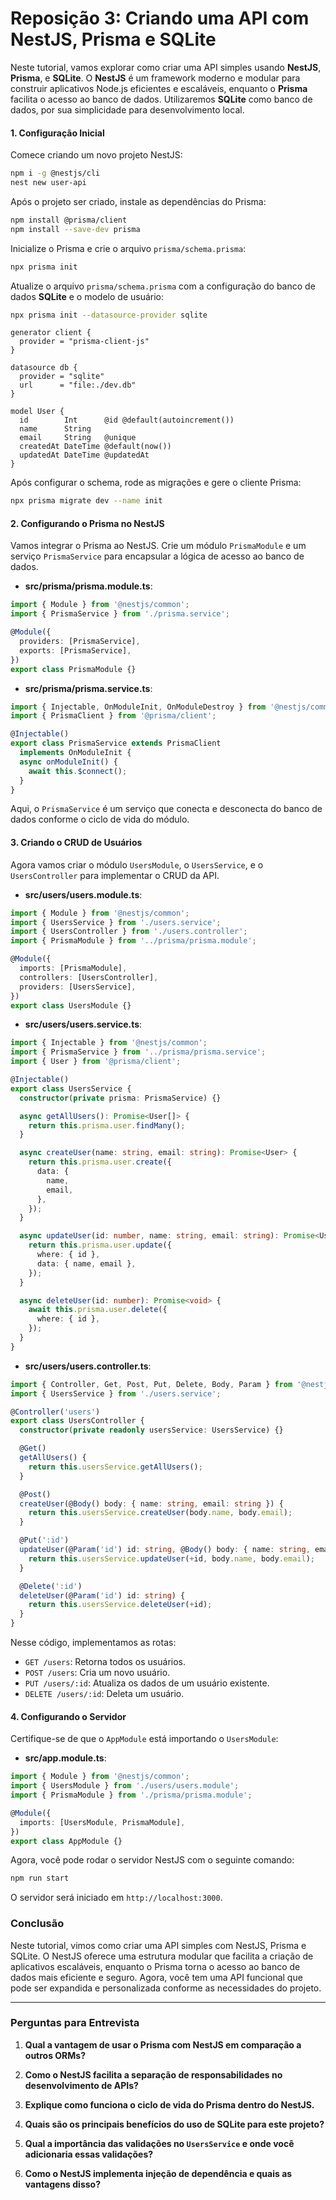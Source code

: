 # Reposição 3: Criando uma API com NestJS, Prisma e SQLite

Neste tutorial, vamos explorar como criar uma API simples usando **NestJS**, **Prisma**, e **SQLite**. O **NestJS** é um framework moderno e modular para construir aplicativos Node.js eficientes e escaláveis, enquanto o **Prisma** facilita o acesso ao banco de dados. Utilizaremos **SQLite** como banco de dados, por sua simplicidade para desenvolvimento local.

#### 1. Configuração Inicial

Comece criando um novo projeto NestJS:

```bash
npm i -g @nestjs/cli
nest new user-api
```

Após o projeto ser criado, instale as dependências do Prisma:

```bash
npm install @prisma/client
npm install --save-dev prisma
```

Inicialize o Prisma e crie o arquivo `prisma/schema.prisma`:

```bash
npx prisma init
```

Atualize o arquivo `prisma/schema.prisma` com a configuração do banco de dados **SQLite** e o modelo de usuário:
```bash
npx prisma init --datasource-provider sqlite
```

```prisma
generator client {
  provider = "prisma-client-js"
}

datasource db {
  provider = "sqlite"
  url      = "file:./dev.db"
}

model User {
  id        Int      @id @default(autoincrement())
  name      String
  email     String   @unique
  createdAt DateTime @default(now())
  updatedAt DateTime @updatedAt
}
```

Após configurar o schema, rode as migrações e gere o cliente Prisma:

```bash
npx prisma migrate dev --name init
```

#### 2. Configurando o Prisma no NestJS

Vamos integrar o Prisma ao NestJS. Crie um módulo `PrismaModule` e um serviço `PrismaService` para encapsular a lógica de acesso ao banco de dados.

- **src/prisma/prisma.module.ts**:

```ts
import { Module } from '@nestjs/common';
import { PrismaService } from './prisma.service';

@Module({
  providers: [PrismaService],
  exports: [PrismaService],
})
export class PrismaModule {}
```

- **src/prisma/prisma.service.ts**:

```ts
import { Injectable, OnModuleInit, OnModuleDestroy } from '@nestjs/common';
import { PrismaClient } from '@prisma/client';

@Injectable()
export class PrismaService extends PrismaClient
  implements OnModuleInit {
  async onModuleInit() {
    await this.$connect();
  }
}
```

Aqui, o `PrismaService` é um serviço que conecta e desconecta do banco de dados conforme o ciclo de vida do módulo.

#### 3. Criando o CRUD de Usuários

Agora vamos criar o módulo `UsersModule`, o `UsersService`, e o `UsersController` para implementar o CRUD da API.

- **src/users/users.module.ts**:

```ts
import { Module } from '@nestjs/common';
import { UsersService } from './users.service';
import { UsersController } from './users.controller';
import { PrismaModule } from '../prisma/prisma.module';

@Module({
  imports: [PrismaModule],
  controllers: [UsersController],
  providers: [UsersService],
})
export class UsersModule {}
```

- **src/users/users.service.ts**:

```ts
import { Injectable } from '@nestjs/common';
import { PrismaService } from '../prisma/prisma.service';
import { User } from '@prisma/client';

@Injectable()
export class UsersService {
  constructor(private prisma: PrismaService) {}

  async getAllUsers(): Promise<User[]> {
    return this.prisma.user.findMany();
  }

  async createUser(name: string, email: string): Promise<User> {
    return this.prisma.user.create({
      data: {
        name,
        email,
      },
    });
  }

  async updateUser(id: number, name: string, email: string): Promise<User> {
    return this.prisma.user.update({
      where: { id },
      data: { name, email },
    });
  }

  async deleteUser(id: number): Promise<void> {
    await this.prisma.user.delete({
      where: { id },
    });
  }
}
```

- **src/users/users.controller.ts**:

```ts
import { Controller, Get, Post, Put, Delete, Body, Param } from '@nestjs/common';
import { UsersService } from './users.service';

@Controller('users')
export class UsersController {
  constructor(private readonly usersService: UsersService) {}

  @Get()
  getAllUsers() {
    return this.usersService.getAllUsers();
  }

  @Post()
  createUser(@Body() body: { name: string, email: string }) {
    return this.usersService.createUser(body.name, body.email);
  }

  @Put(':id')
  updateUser(@Param('id') id: string, @Body() body: { name: string, email: string }) {
    return this.usersService.updateUser(+id, body.name, body.email);
  }

  @Delete(':id')
  deleteUser(@Param('id') id: string) {
    return this.usersService.deleteUser(+id);
  }
}
```

Nesse código, implementamos as rotas:
- `GET /users`: Retorna todos os usuários.
- `POST /users`: Cria um novo usuário.
- `PUT /users/:id`: Atualiza os dados de um usuário existente.
- `DELETE /users/:id`: Deleta um usuário.

#### 4. Configurando o Servidor

Certifique-se de que o `AppModule` está importando o `UsersModule`:

- **src/app.module.ts**:

```ts
import { Module } from '@nestjs/common';
import { UsersModule } from './users/users.module';
import { PrismaModule } from './prisma/prisma.module';

@Module({
  imports: [UsersModule, PrismaModule],
})
export class AppModule {}
```

Agora, você pode rodar o servidor NestJS com o seguinte comando:

```bash
npm run start
```

O servidor será iniciado em `http://localhost:3000`.

### Conclusão

Neste tutorial, vimos como criar uma API simples com NestJS, Prisma e SQLite. O NestJS oferece uma estrutura modular que facilita a criação de aplicativos escaláveis, enquanto o Prisma torna o acesso ao banco de dados mais eficiente e seguro. Agora, você tem uma API funcional que pode ser expandida e personalizada conforme as necessidades do projeto.

---

### Perguntas para Entrevista

1. **Qual a vantagem de usar o Prisma com NestJS em comparação a outros ORMs?**  

2. **Como o NestJS facilita a separação de responsabilidades no desenvolvimento de APIs?**  

3. **Explique como funciona o ciclo de vida do Prisma dentro do NestJS.**  

4. **Quais são os principais benefícios do uso de SQLite para este projeto?**  

5. **Qual a importância das validações no `UsersService` e onde você adicionaria essas validações?**  

6. **Como o NestJS implementa injeção de dependência e quais as vantagens disso?**  


